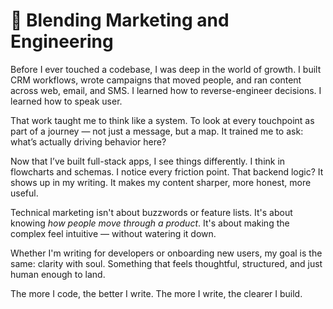 # 🧠 Blending Marketing and Engineering

Before I ever touched a codebase, I was deep in the world of growth. I built CRM workflows, wrote campaigns that moved people, and ran content across web, email, and SMS. I learned how to reverse-engineer decisions. I learned how to speak user.

That work taught me to think like a system. To look at every touchpoint as part of a journey — not just a message, but a map. It trained me to ask: what’s actually driving behavior here?

Now that I’ve built full-stack apps, I see things differently. I think in flowcharts and schemas. I notice every friction point. That backend logic? It shows up in my writing. It makes my content sharper, more honest, more useful.

Technical marketing isn't about buzzwords or feature lists. It's about knowing *how people move through a product*. It's about making the complex feel intuitive — without watering it down.

Whether I'm writing for developers or onboarding new users, my goal is the same: clarity with soul. Something that feels thoughtful, structured, and just human enough to land.

The more I code, the better I write. The more I write, the clearer I build.





